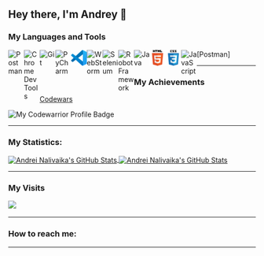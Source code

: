 ## Hey there, I'm Andrey 👋
<!--
### I'm a Quality Assurance Engineer
- 🐞 I like to test software
- 💪 I like to write code
- ⭐	I respect common sense

### How to reach me:

[<img align="left" alt="Andrei Nalivaiko | Gmail" width="28px" src="https://img.icons8.com/color/48/000000/gmail-new.png" />][gmail]
[<img align="left" alt="Andrei Nalivaiko | LinkedIn" width="28px" src="https://img.icons8.com/fluency/48/000000/linkedin.png" />][linkedin]
[<img align="left" alt="Andrei Nalivaiko | Gmail" width="28px" src="https://img.icons8.com/color/48/000000/skype--v1.png" />][skype]
</br>
-->
### My Languages and Tools

<img align="left" alt="Postman" width="32px" src="https://img.icons8.com/dusk/64/000000/postman-api.png"/> [Postman]
<img align="left" alt="Chrome DevTools" width="32px" src="https://img.icons8.com/color/48/000000/chrome--v1.png"/>
<img align="left" alt="Git" width="32px" src="https://img.icons8.com/color/48/000000/git.png" />
<img align="left" alt="PyCharm" width="32px" src="https://img.icons8.com/color/48/000000/pycharm.png" />
<img align="left" alt="Visual Studio Code" width="32px" src="https://raw.githubusercontent.com/github/explore/80688e429a7d4ef2fca1e82350fe8e3517d3494d/topics/visual-studio-code/visual-studio-code.png" />
<img align="left" alt="WebStorm" width="32px" src="https://img.icons8.com/color/344/webstorm.png" />
<img align="left" alt="Selenium" width="32px" src="https://img.icons8.com/fluency/100/000000/selenium-test-automation.png" />
<img align="left" alt="Robot Framework" width="32px" src="https://img.icons8.com/emoji/48/000000/robot-emoji.png" />
<img align="left" alt="Java" width="32px" src="https://img.icons8.com/color/48/000000/java-coffee-cup-logo--v1.png"/>
<img align="left" alt="HTML5" width="32px" src="https://raw.githubusercontent.com/github/explore/80688e429a7d4ef2fca1e82350fe8e3517d3494d/topics/html/html.png" />
<img align="left" alt="CSS3" width="32px" src="https://raw.githubusercontent.com/github/explore/80688e429a7d4ef2fca1e82350fe8e3517d3494d/topics/css/css.png" />
<img align="left" alt="JavaScript" width="32px" src="https://img.icons8.com/color/48/000000/javascript--v1.png" />
<br />
<hr>

### My Achievements
[Codewars](https://www.codewars.com/users/andreynav/badges/small)

![My Codewarrior Profile Badge](https://www.codewars.com/users/andreynav/badges/small)
<hr>

### My Statistics:
<a href="https://github.com/anuraghazra/github-readme-stats">
    <img align="center" alt="Andrei Nalivaika's GitHub Stats" src="https://github-readme-stats.vercel.app/api/top-langs/?username=andreynav&layout=compact&langs_count=8&layout=compact&theme=dark&bg_color=0d1117" />
</a>
<a href="https://github.com/anuraghazra/github-readme-stats">  
    <img align="center" alt="Andrei Nalivaika's GitHub Stats" src="https://github-readme-stats.vercel.app/api?username=andreynav&layout=compact&show_icons=true&hide=stars&theme=dark&count_private=true&include_all_commits=true&bg_color=0d1117" />
</a>  
<hr>

### My Visits
![](https://komarev.com/ghpvc/?username=andreynav)
<hr>

### How to reach me:

[linkedin]: https://www.linkedin.com/in/andrei-nalivaika/
[gmail]: mailto:nav.testsw@gmail.com
[skype]: skype:banderas-x?userinfo
<hr>
